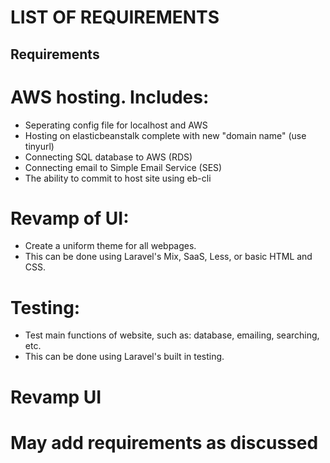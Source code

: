 # LIST OF REQUIREMENTS

## Requirements
# AWS hosting. Includes: 
* Seperating config file for localhost and AWS
* Hosting on elasticbeanstalk complete with new "domain name" (use tinyurl)
* Connecting SQL database to AWS (RDS)
* Connecting email to Simple Email Service (SES)
* The ability to commit to host site using eb-cli
# Revamp of UI:
* Create a uniform theme for all webpages.
* This can be done using Laravel's Mix, SaaS, Less, or basic HTML and CSS.
# Testing:
* Test main functions of website, such as: database, emailing, searching, etc.
* This can be done using Laravel's built in testing.
# Revamp UI
# May add requirements as discussed